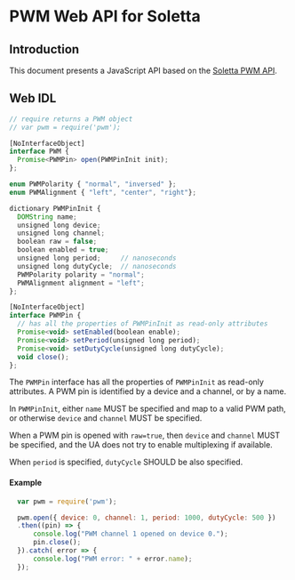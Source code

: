 PWM Web API for Soletta
=======================

Introduction
------------
This document presents a JavaScript API based on the [Soletta PWM API](http://solettaproject.github.io/docs/c-api/group__PWM.html).

Web IDL
-------
```javascript
// require returns a PWM object
// var pwm = require('pwm');

[NoInterfaceObject]
interface PWM {
  Promise<PWMPin> open(PWMPinInit init);
};

enum PWMPolarity { "normal", "inversed" };
enum PWMAlignment { "left", "center", "right"};

dictionary PWMPinInit {
  DOMString name;
  unsigned long device;
  unsigned long channel;
  boolean raw = false;
  boolean enabled = true;
  unsigned long period;     // nanoseconds
  unsigned long dutyCycle;  // nanoseconds
  PWMPolarity polarity = "normal";
  PWMAlignment alignment = "left";
};

[NoInterfaceObject]
interface PWMPin {
  // has all the properties of PWMPinInit as read-only attributes
  Promise<void> setEnabled(boolean enable);
  Promise<void> setPeriod(unsigned long period);
  Promise<void> setDutyCycle(unsigned long dutyCycle);
  void close();
};

```

The ```PWMPin``` interface has all the properties of ```PWMPinInit``` as read-only attributes.
A PWM pin is identified by a device and a channel, or by a name.

In ```PWMPinInit```, either ```name``` MUST be specified and map to a valid PWM path, or otherwise ```device``` and ```channel``` MUST be specified.

When a PWM pin is opened with ```raw=true```, then ```device``` and ```channel``` MUST be specified, and the UA does not try to enable multiplexing if available.

When ```period``` is specified, ```dutyCycle``` SHOULD be also specified.

#### Example
```javascript
  var pwm = require('pwm');

  pwm.open({ device: 0, channel: 1, period: 1000, dutyCycle: 500 })
  .then((pin) => {
      console.log("PWM channel 1 opened on device 0.");
      pin.close();
  }).catch( error => {
      console.log("PWM error: " + error.name);
  });
```
